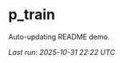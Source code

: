# p_train

Auto-updating README demo.

<!--START_SECTION:status-->
_Last run: 2025-10-31 22:22 UTC_
<!--END_SECTION:status-->



















































































































































































































































































































































































































































































































































































































































































































































































































































































































































































































































































































































































































































































































































































































































































































































































































